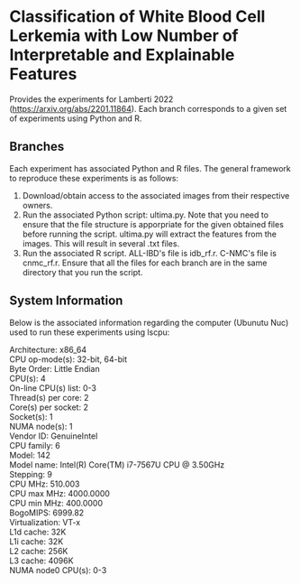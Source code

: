 # Classification of White Blood Cell Lerkemia with Low Number of Interpretable and Explainable Features

Provides the experiments for Lamberti 2022 (https://arxiv.org/abs/2201.11864).  Each branch corresponds to a given set of experiments using Python and R. 

## Branches

Each experiment has associated Python and R files.  The general framework to reproduce these experiments is as follows:

1. Download/obtain access to the associated images from their respective owners. 
2. Run the associated Python script: ultima.py.  Note that you need to ensure that the file structure is apporpriate for the given obtained files before running the script.  ultima.py will extract the features from the images.  This will result in several .txt files. 
3. Run the associated R script.  ALL-IBD's file is idb_rf.r.  C-NMC's file is cnmc_rf.r.  Ensure that all the files for each branch are in the same directory that you run the script.

## System Information

Below is the associated information regarding the computer (Ubunutu Nuc) used to run these experiments using lscpu:

Architecture:        x86_64 <br />
CPU op-mode(s):      32-bit, 64-bit <br />
Byte Order:          Little Endian <br />
CPU(s):              4 <br />
On-line CPU(s) list: 0-3 <br />
Thread(s) per core:  2 <br />
Core(s) per socket:  2 <br />
Socket(s):           1 <br />
NUMA node(s):        1 <br />
Vendor ID:           GenuineIntel <br />
CPU family:          6 <br />
Model:               142 <br />
Model name:          Intel(R) Core(TM) i7-7567U CPU @ 3.50GHz <br />
Stepping:            9 <br />
CPU MHz:             510.003 <br />
CPU max MHz:         4000.0000 <br />
CPU min MHz:         400.0000 <br />
BogoMIPS:            6999.82 <br />
Virtualization:      VT-x <br />
L1d cache:           32K <br />
L1i cache:           32K <br />
L2 cache:            256K <br />
L3 cache:            4096K <br />
NUMA node0 CPU(s):   0-3 <br />
